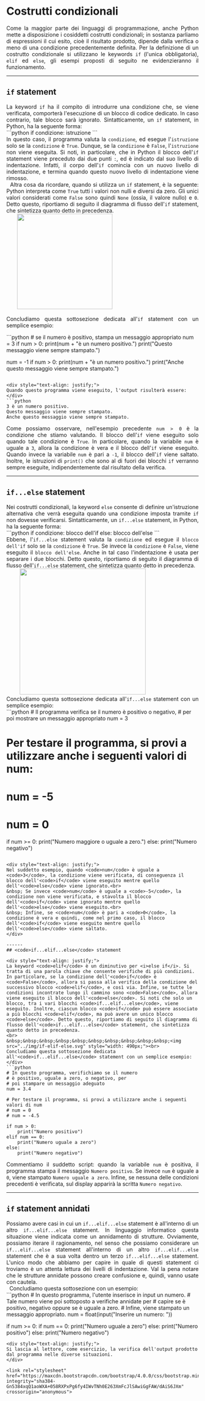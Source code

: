 # Costrutti condizionali

<div style="text-align: justify;">
Come la maggior parte dei linguaggi di programmazione, anche Python mette a disposizione i cosiddetti costrutti condizionali; in sostanza parliamo di espressioni il cui esito, cioè il risultato prodotto, dipende dalla verifica o meno di una condizione precedentemente definita. Per la definizione di un costrutto condizionale si utilizzano le keywords <code>if</code> (l'unica obbligatoria), <code>elif</code> ed <code>else</code>, gli esempi proposti di seguito ne evidenzieranno il funzionamento.
</div>

---
## <code>if</code> statement

<div style="text-align: justify;">
La keyword <code>if</code> ha il compito di introdurre una condizione che, se viene verificata, comporterà l'esecuzione di un blocco di codice dedicato. In caso contrario, tale blocco sarà ignorato. Sintatticamente, un <code>if</code> statement, in Python, ha la seguente forma:
</div>
```python
if condizione:
    istruzione
```
<div style="text-align: justify;">
In questo caso, il programma valuta la <code>condizione</code>, ed esegue l'<code>istruzione</code> solo se la <code>condizione</code> è <code>True</code>. Dunque, se la <code>condizione</code> è <code>False</code>, l'<code>istruzione</code> non viene eseguita. Si noti, in particolare, che in Python il blocco dell'<code>if</code> statement viene preceduto dai due punti <code>:</code>, ed è indicato dal suo livello di indentazione. Infatti, il corpo dell'<code>if</code> comincia con un nuovo livello di indentazione, e termina quando questo nuovo livello di indentazione viene rimosso.<br>
&nbsp; Altra cosa da ricordare, quando si utilizza un <code>if</code> statement, è la seguente: Python interpreta come <code>True</code> tutti i valori non nulli e diversi da zero. Gli unici valori considerati come <code>False</code> sono quindi <code>None</code> (ossia, il valore nullo) e <code>0</code>. Detto questo, riportiamo di seguito il diagramma di flusso dell'<code>if</code> statement, che sintetizza quanto detto in precedenza.<br>
&nbsp;&nbsp;&nbsp;&nbsp;&nbsp;&nbsp;&nbsp;<img src="../img/if.svg" style="width: 250px;"><br>

Concludiamo questa sottosezione dedicata all'<code>if</code> statement con un semplice esempio:
</div>
```python
# se il numero è positivo, stampa un messaggio appropriato
num = 3
if num > 0:
    print(num + "è un numero positivo.")
print("Questo messaggio viene sempre stampato.")

num = -1
if num > 0:
    print(num + "è un numero positivo.")
print("Anche questo messaggio viene sempre stampato.")
```

<div style="text-align: justify;">
Quando questo programma viene eseguito, l'output risulterà essere:
</div>
```python
3 è un numero positivo.
Questo messaggio viene sempre stampato.
Anche questo messaggio viene sempre stampato.
```

<div style="text-align: justify;">
Come possiamo osservare, nell'esempio precedente <code>num > 0</code> è la condizione che stiamo valutando. Il blocco dell'<code>if</code> viene eseguito solo quando tale condizione è <code>True</code>. In particolare, quando la variabile <code>num</code> è uguale a <code>3</code>, allora la condizione è vera e il blocco dell'<code>if</code> viene eseguito. Quando invece la variabile <code>num</code> è pari a <code>-1</code>, il blocco dell'<code>if</code> viene saltato. Inoltre, le istruzioni di <code>print()</code> che sono al di fuori dei blocchi <code>if</code> verranno sempre eseguite, indipendentemente dal risultato della verifica.
</div>

------
## <code>if...else</code> statement

<div style="text-align: justify;">
Nei costrutti condizionali, la keyword <code>else</code> consente di definire un'istruzione alternativa che verrà eseguita quando una condizione imposta tramite <code>if</code> non dovesse verificarsi. Sintatticamente, un <code>if...else</code> statement, in Python, ha la seguente forma:
</div>
```python
if condizione:
    blocco dell'if
else:
    blocco dell'else
```

<div style="text-align: justify;">
Ebbene, l'<code>if...else</code> statement valuta la <code>condizione</code> ed esegue il <code>blocco dell'if</code> solo se la <code>condizione</code> è <code>True</code>. Se invece la <code>condizione</code> è <code>False</code>, viene eseguito il <code>blocco dell'else</code>. Anche in tal caso l'indentazione è usata per separare i due blocchi. Detto questo, riportiamo di seguito il diagramma di flusso dell'<code>if...else</code> statement, che sintetizza quanto detto in precedenza.<br>
&nbsp;&nbsp;&nbsp;&nbsp;&nbsp;&nbsp;&nbsp;&nbsp;&nbsp;<img src="../img/if-else.svg" style="width: 330px;"><br>
Concludiamo questa sottosezione dedicata all'<code>if...else</code> statement con un semplice esempio:
</div>
```python
# Il programma verifica se il numero è positivo o negativo,
# per poi mostrare un messaggio appropriato
num = 3

# Per testare il programma, si provi a utilizzare anche i seguenti valori di num: 
# num = -5
# num = 0

if num >= 0:
    print("Numero maggiore o uguale a zero.")
else:
    print("Numero negativo")
```

<div style="text-align: justify;">
Nel suddetto esempio, quando <code>num</code> è uguale a <code>3</code>, la condizione viene verificata, di conseguenza il blocco dell'<code>if</code> viene eseguito mentre quello dell'<code>else</code> viene ignorato.<br>
&nbsp; Se invece <code>num</code> è uguale a <code>-5</code>, la condizione non viene verificata, e stavolta il blocco dell'<code>if</code> viene ignorato mentre quello dell'<code>else</code> viene eseguito.<br>
&nbsp; Infine, se <code>num</code> è pari a <code>0</code>, la condizione è vera e quindi, come nel primo caso, il blocco dell'<code>if</code> viene eseguito mentre quello dell'<code>else</code> viene saltato.
</div>

------
## <code>if...elif...else</code> statement

<div style="text-align: justify;">
La keyword <code>elif</code> è un diminutivo per <i>else if</i>. Si tratta di una parola chiave che consente verifiche di più condizioni. In particolare, se la condizione dell'<code>if</code> è <code>False</code>, allora si passa alla verifica della condizione del successivo blocco <code>elif</code>, e così via. Infine, se tutte le condizioni incontrate lungo il cammino sono <code>False</code>, allora viene eseguito il blocco dell'<code>else</code>. Si noti che solo un blocco, tra i vari blocchi <code>if...elif...else</code>, viene eseguito. Inoltre, ciascun blocco <code>if</code> può essere associato a più blocchi <code>elif</code>, ma può avere un unico blocco <code>else</code>. Detto questo, riportiamo di seguito il diagramma di flusso dell'<code>if...elif...else</code> statement, che sintetizza quanto detto in precedenza.
<br>
&nbsp;&nbsp;&nbsp;&nbsp;&nbsp;&nbsp;&nbsp;&nbsp;&nbsp;&nbsp;<img src="../img/if-elif-else.svg" style="width: 490px;"><br>
Concludiamo questa sottosezione dedicata all'<code>if...elif...else</code> statement con un semplice esempio:
</div>
```python
# In questo programma, verifichiamo se il numero
# è positivo, uguale a zero, o negativo, per
# poi stampare un messaggio adeguato
num = 3.4

# Per testare il programma, si provi a utilizzare anche i seguenti valori di num
# num = 0
# num = -4.5

if num > 0:
    print("Numero positivo")
elif num == 0:
    print("Numero uguale a zero")
else:
    print("Numero negativo")
```

<div style="text-align: justify;">
Commentiamo il suddetto script: quando la variabile <code>num</code> è positiva, il programma stampa il messaggio <code>Numero positivo</code>. Se invece <code>num</code> è uguale a <code>0</code>, viene stampato <code>Numero uguale a zero</code>. Infine, se nessuna delle condizioni precedenti è verificata, sul display apparirà la scritta <code>Numero negativo</code>.
</div>

------
## <code>if</code> statement annidati

<div style="text-align: justify;">
Possiamo avere casi in cui un <code>if...elif...else</code> statement è all'interno di un altro <code>if...elif...else</code> statement. In linguaggio informatico questa situazione viene indicata come un annidamento di strutture. Ovviamente, possiamo iterare il ragionamento, nel senso che possiamo considerare un <code>if...elif...else</code> statement all'interno di un altro <code>if...elif...else</code> statement che è a sua volta dentro un terzo <code>if...elif...else</code> statement. L'unico modo che abbiamo per capire in quale di questi statement ci troviamo è un attenta lettura dei livelli di indentazione. Val la pena notare che le strutture annidate possono creare confusione e, quindi, vanno usate con cautela.<br>
&nbsp; Concludiamo questa sottosezione con un esempio:
</div>
```python
# In questo programma, l'utente inserisce in input un numero. 
# Tale numero viene poi sottoposto a verifiche annidate per
# capire se è positivo, negativo oppure se è uguale a zero.
# Infine, viene stampato un messaggio appropriato.
num = float(input("Inserire un numero: "))

if num >= 0:
    if num == 0:
        print("Numero uguale a zero")
    else:
        print("Numero positivo")
else:
    print("Numero negativo")
```
<div style="text-align: justify;">
Si lascia al lettore, come esercizio, la verifica dell'output prodotto dal programma nelle diverse situazioni.
</div>

<link rel="stylesheet" href="https://maxcdn.bootstrapcdn.com/bootstrap/4.0.0/css/bootstrap.min.css" integrity="sha384-Gn5384xqQ1aoWXA+058RXPxPg6fy4IWvTNh0E263XmFcJlSAwiGgFAW/dAiS6JXm" crossorigin="anonymous">